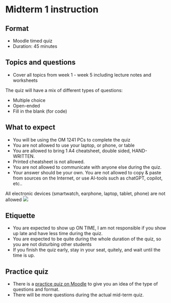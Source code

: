 # Midterm 1 instruction

## Format
- Moodle timed quiz
- Duration: 45 minutes

## Topics and questions 
- Cover all topics from week 1 - week 5 including lecture notes and worksheets
  
The quiz will have a mix of different types of questions:
- Multiple choice
- Open-ended
- Fill in the blank (for code)

## What to expect
- You will be using the OM 1241 PCs to complete the quiz
- You are not allowed to use your laptop, or phone, or table
- You are allowed to bring 1 A4 cheatsheet, double sided, HAND-WRITTEN.
- Printed cheatsheet is not allowed. 
- You are not allowed to communicate with anyone else during the quiz.
- Your answer should be your own. You are not allowed to copy & paste from sources on the Internet, or use AI-tools such as chatGPT, copilot, etc..

All electronic devices (smartwatch, earphone, laptop, tablet, phone) are not allowed
![](img/ban.jpg)

## Etiquette
- You are expected to show up ON TIME, I am not responsible if you show up late and have less time during the quiz.
- You are expected to be quite during the whole duration of the quiz, so you are not disturbing other students
- If you finish the quiz early, stay in your seat, quitely, and wait until the time is up.

## Practice quiz
- There is a [practice quiz on Moodle](https://moodle.tru.ca/mod/quiz/view.php?id=2632020) to give you an idea of the type of questions and format.
- There will be more questions during the actual mid-term quiz. 